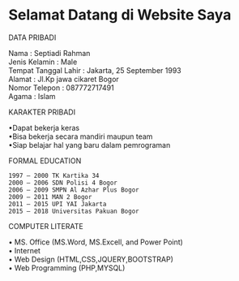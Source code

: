 <h1>Selamat Datang di Website Saya</h1>

DATA PRIBADI
	
Nama				: Septiadi Rahman<br>
Jenis Kelamin			: Male<br>
Tempat Tanggal Lahir		: Jakarta, 25 September 1993<br>
Alamat				: Jl.Kp jawa cikaret Bogor<br>
Nomor Telepon			: 087772717491<br>
Agama				: Islam


KARAKTER PRIBADI

•Dapat bekerja keras<br>
•Bisa bekerja secara mandiri maupun team<br>
•Siap belajar hal yang baru dalam pemrograman<br>

FORMAL EDUCATION
	
	1997 – 2000	TK Kartika 34
	2000 – 2006	SDN Polisi 4 Bogor
	2006 – 2009	SMPN Al Azhar Plus Bogor
	2009 – 2011	MAN 2 Bogor
	2011 – 2015	UPI YAI Jakarta
	2015 – 2018	Universitas Pakuan Bogor


COMPUTER LITERATE

•	MS. Office (MS.Word, MS.Excell, and Power Point)<br>
•	Internet	<br>
•	Web Design (HTML,CSS,JQUERY,BOOTSTRAP)<br>
•	Web Programming (PHP,MYSQL)<br>
